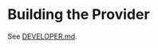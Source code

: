 # Building the Provider

See [DEVELOPER.md](https://github.com/hashicorp/terraform-provider-azurerm/blob/main/DEVELOPER.md).

